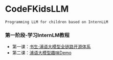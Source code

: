 # CodeFKidsLLM
`Programming LLM for children based on InternLLM`

### 第一阶段-学习InternLM教程

- 第一课：[书生·浦语大模型全链路开源体系](https://github.com/santiagoTOP/CodeFKidsLLM/tree/master/Tutorial/Lesson1)
- 第二课：[浦语大模型趣味Demo](https://github.com/santiagoTOP/CodeFKidsLLM/tree/master/Tutorial/Lesson2)

